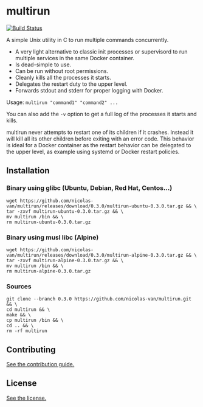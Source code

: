 
# multirun

[![Build Status](https://cloud.drone.io/api/badges/nicolas-van/multirun/status.svg)](https://cloud.drone.io/nicolas-van/multirun)

A simple Unix utility in C to run multiple commands concurrently.

* A very light alternative to classic init processes or supervisord to run multiple services in the same Docker container.
* Is dead-simple to use.
* Can be run without root permissions.
* Cleanly kills all the processes it starts.
* Delegates the restart duty to the upper level.
* Forwards stdout and stderr for proper logging with Docker.

Usage: `multirun "command1" "command2" ...`

You can also add the `-v` option to get a full log of the processes it starts and kills.

multirun never attempts to restart one of its children if it crashes. Instead it will kill all its other children before exiting with an error code. This behavior is ideal for a Docker container as the restart behavior can be delegated to the upper level, as example using systemd or Docker restart policies.

## Installation

### Binary using glibc (Ubuntu, Debian, Red Hat, Centos...)

    wget https://github.com/nicolas-van/multirun/releases/download/0.3.0/multirun-ubuntu-0.3.0.tar.gz && \
    tar -zxvf multirun-ubuntu-0.3.0.tar.gz && \
    mv multirun /bin && \
    rm multirun-ubuntu-0.3.0.tar.gz
    
### Binary using musl libc (Alpine)

    wget https://github.com/nicolas-van/multirun/releases/download/0.3.0/multirun-alpine-0.3.0.tar.gz && \
    tar -zxvf multirun-alpine-0.3.0.tar.gz && \
    mv multirun /bin && \
    rm multirun-alpine-0.3.0.tar.gz
    
### Sources

    git clone --branch 0.3.0 https://github.com/nicolas-van/multirun.git && \
    cd multirun && \
    make && \
    cp multirun /bin && \
    cd .. && \
    rm -rf multirun

## Contributing

[See the contribution guide.](CONTRIBUTING.md)

## License

[See the license.](LICENSE.md)
